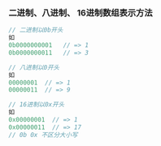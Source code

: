 ### 二进制、八进制、 16进制数组表示方法
```js
// 二进制以0b开头  
如 
0b0000000001   // => 1
0b0000000011   // => 3

// 八进制以0开头
如
00000001  // => 1
00000011  // => 9

// 16进制以0x开头
如
0x00000001  // => 1
0x00000011  // => 17
// 0b 0x 不区分大小写
```
